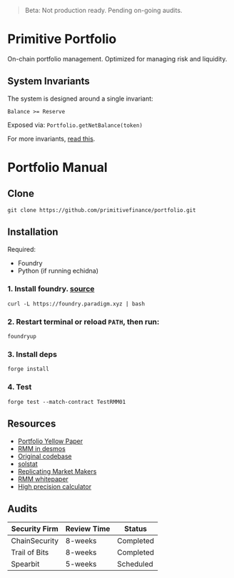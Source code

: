 > Beta: Not production ready. Pending on-going audits.

# Primitive Portfolio

On-chain portfolio management. Optimized for managing risk and liquidity.

## System Invariants

The system is designed around a single invariant:

```
Balance >= Reserve
```

Exposed via: `Portfolio.getNetBalance(token)`

For more invariants, [read this](./test/README.md).

# Portfolio Manual

## Clone

```
git clone https://github.com/primitivefinance/portfolio.git
```

## Installation

Required:

- Foundry
- Python (if running echidna)

### 1. Install foundry. [source](https://github.com/foundry-rs/foundry)

```
curl -L https://foundry.paradigm.xyz | bash
```

### 2. Restart terminal or reload `PATH`, then run:

```
foundryup
```

### 3. Install deps

```
forge install
```

### 4. Test

```
forge test --match-contract TestRMM01
```

## Resources

- [Portfolio Yellow Paper](https://www.primitive.xyz/papers/yellow.pdf)
- [RMM in desmos](https://www.desmos.com/calculator/8py0nzdgfp)
- [Original codebase](https://github.com/primitivefinance/rmm-core)
- [solstat](https://github.com/primitivefinance/solstat)
- [Replicating Market Makers](https://github.com/angeris/angeris.github.io/blob/master/papers/rmms.pdf)
- [RMM whitepaper](https://primitive.xyz/whitepaper)
- [High precision calculator](https://keisan.casio.com/calculator)

## Audits

| Security Firm | Review Time | Status    |
| ------------- | ----------- | --------- |
| ChainSecurity | 8-weeks     | Completed |
| Trail of Bits | 8-weeks     | Completed |
| Spearbit      | 5-weeks     | Scheduled |

